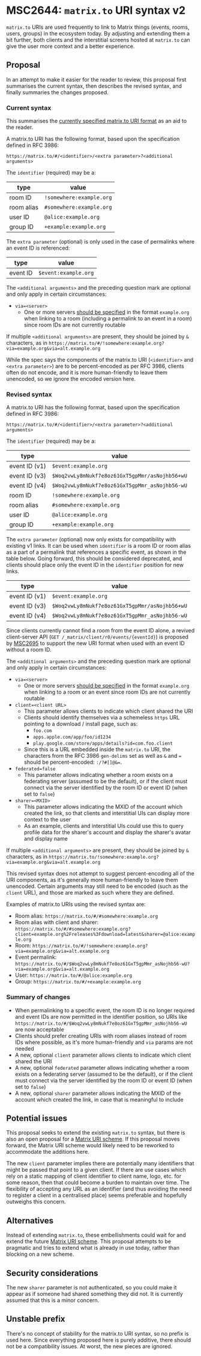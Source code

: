 # MSC2644: `matrix.to` URI syntax v2

`matrix.to` URIs are used frequently to link to Matrix things (events, rooms,
users, groups) in the ecosystem today. By adjusting and extending them a bit
further, both clients and the interstitial screens hosted at `matrix.to` can
give the user more context and a better experience.

## Proposal

In an attempt to make it easier for the reader to review, this proposal first
summarises the current syntax, then describes the revised syntax, and finally
summaries the changes proposed.

### Current syntax

This summarises the [currently specified matrix.to URI
format](https://matrix.org/docs/spec/appendices#matrix-to-navigation) as an aid
to the reader.

A matrix.to URI has the following format, based upon the specification defined
in RFC 3986:

```
https://matrix.to/#/<identifier>/<extra parameter>?<additional arguments>
```

The `identifier` (required) may be a:

| type | value |
| ---- | ----- |
| room ID | `!somewhere:example.org` |
| room alias | `#somewhere:example.org` |
| user ID | `@alice:example.org` |
| group ID | `+example:example.org` |

The `extra parameter` (optional) is only used in the case of permalinks where an
event ID is referenced:

| type | value |
| ---- | ----- |
| event ID | `$event:example.org` |

The ``<additional arguments>`` and the preceding question mark are optional and
only apply in certain circumstances:

* `via=<server>`
  * One or more servers [should be
    specified](https://matrix.org/docs/spec/appendices#routing) in the format
    `example.org` when linking to a room (including a permalink to an event in a
    room) since room IDs are not currently routable

If multiple ``<additional arguments>`` are present, they should be joined by `&`
characters, as in `https://matrix.to/#/!somewhere:example.org?via=example.org&via=alt.example.org`

While the spec says the components of the matrix.to URI (``<identifier>`` and
``<extra parameter>``) are to be percent-encoded as per RFC 3986, clients often
do not encode, and it is more human-friendly to leave them unencoded, so we
ignore the encoded version here.

### Revised syntax

A matrix.to URI has the following format, based upon the specification defined
in RFC 3986:

```
https://matrix.to/#/<identifier>/<extra parameter>?<additional arguments>
```

The `identifier` (required) may be a:

| type | value |
| ---- | ----- |
| event ID (v1) | `$event:example.org` |
| event ID (v3) | `$Woq2vwLy8mNukf7e8oz61GxT5gpMmr/asNojhb56+wU` |
| event ID (v4) | `$Woq2vwLy8mNukf7e8oz61GxT5gpMmr_asNojhb56-wU` |
| room ID | `!somewhere:example.org` |
| room alias | `#somewhere:example.org` |
| user ID | `@alice:example.org` |
| group ID | `+example:example.org` |

The `extra parameter` (optional) now only exists for compatibility with existing
v1 links. It can be used when `identifier` is a room ID or room alias as a part
of a permalink that references a specific event, as shown in the table below.
Going forward, this should be considered deprecated, and clients should place
only the event ID in the `identifier` position for new links.

| type | value |
| ---- | ----- |
| event ID (v1) | `$event:example.org` |
| event ID (v3) | `$Woq2vwLy8mNukf7e8oz61GxT5gpMmr/asNojhb56+wU` |
| event ID (v4) | `$Woq2vwLy8mNukf7e8oz61GxT5gpMmr_asNojhb56-wU` |

Since clients currently cannot find a room from the event ID alone, a revived
client-server API (`GET /_matrix/client/r0/events/{eventId}`) is proposed by
[MSC2695](https://github.com/matrix-org/matrix-doc/pull/2695) to support the new
URI format when used with an event ID without a room ID.

The ``<additional arguments>`` and the preceding question mark are optional and
only apply in certain circumstances:

* `via=<server>`
  * One or more servers [should be
    specified](https://matrix.org/docs/spec/appendices#routing) in the format
    `example.org` when linking to a room or an event since room IDs are
    not currently routable
* `client=<client URL>`
  * This parameter allows clients to indicate which client shared the URI
  * Clients should identify themselves via a schemeless `https` URL pointing
      to a download / install page, such as:
    * `foo.com`
    * `apps.apple.com/app/foo/id1234`
    * `play.google.com/store/apps/details?id=com.foo.client`
  * Since this is a URL embedded inside the `matrix.to` URI, the characters from
    the RFC 3986 `gen-delims` set as well as `&` and `=` should be
    percent-encoded: `:/?#[]@&=`.
* `federated=false`
  * This parameter allows indicating whether a room exists on a federating
    server (assumed to be the default), or if the client must connect via the
    server identified by the room ID or event ID (when set to `false`)
* `sharer=<MXID>`
  * This parameter allows indicating the MXID of the account which created the
    link, so that clients and interstitial UIs can display more context to the
    user
  * As an example, clients and interstitial UIs could use this to query profile
    data for the sharer's account and display the sharer's avatar and display
    name

If multiple ``<additional arguments>`` are present, they should be joined by `&`
characters, as in `https://matrix.to/!somewhere:example.org?via=example.org&via=alt.example.org`

This revised syntax does not attempt to suggest percent-encoding all of the URI
components, as it's generally more human-friendly to leave them unencoded.
Certain arguments may still need to be encoded (such as the `client` URL), and
those are marked as such where they are defined.

Examples of matrix.to URIs using the revised syntax are:

* Room alias: ``https://matrix.to/#/#somewhere:example.org``
* Room alias with client and sharer:
  ``https://matrix.to/#/#somewhere:example.org?client=example.org%2Freleases%3Fdownload=latest&sharer=@alice:example.org``
* Room: ``https://matrix.to/#/!somewhere:example.org?via=example.org&via=alt.example.org``
* Event permalink: ``https://matrix.to/#/$Woq2vwLy8mNukf7e8oz61GxT5gpMmr_asNojhb56-wU?via=example.org&via=alt.example.org``
* User: ``https://matrix.to/#/@alice:example.org``
* Group: ``https://matrix.to/#/+example:example.org``

### Summary of changes

* When permalinking to a specific event, the room ID is no longer required and
  event IDs are now permitted in the identifier position, so URIs like
  `https://matrix.to/#/$Woq2vwLy8mNukf7e8oz61GxT5gpMmr_asNojhb56-wU` are now acceptable
* Clients should prefer creating URIs with room aliases instead of room IDs
  where possible, as it's more human-friendly and `via` params are not needed
* A new, optional `client` parameter allows clients to indicate
  which client shared the URI
* A new, optional `federated` parameter allows indicating whether a room exists
  on a federating server (assumed to be the default), or if the client must
  connect via the server identified by the room ID or event ID (when set to
  `false`)
* A new, optional `sharer` parameter allows indicating the MXID of the account
  which created the link, in case that is meaningful to include

## Potential issues

This proposal seeks to extend the existing `matrix.to` syntax, but there is also
an open proposal for a [Matrix URI
scheme](https://github.com/matrix-org/matrix-doc/pull/2312). If this proposal
moves forward, the Matrix URI scheme would likely need to be reworked to
accommodate the additions here.

The new `client` parameter implies there are potentially many identifiers that
might be passed that point to a given client. If there are use cases which rely
on a static mapping of client identifier to client name, logo, etc. for some
reason, then that could become a burden to maintain over time. The flexibility
of accepting any URL as an identifier (and thus avoiding the need to register a
client in a centralised place) seems preferable and hopefully outweighs this
concern.

## Alternatives

Instead of extending `matrix.to`, these embellishments could wait for and
extend the future [Matrix URI
scheme](https://github.com/matrix-org/matrix-doc/pull/2312). This proposal
attempts to be pragmatic and tries to extend what is already in use today,
rather than blocking on a new scheme.

## Security considerations

The new `sharer` parameter is not authenticated, so you could make it appear as
if someone had shared something they did not. It is currently assumed that this
is a minor concern.

## Unstable prefix

There's no concept of stability for the matrix.to URI syntax, so no prefix is
used here. Since everything proposed here is purely additive, there should not
be a compatibility issues. At worst, the new pieces are ignored.
